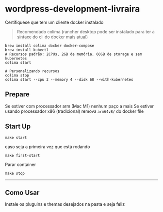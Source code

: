 # wordpress-development-livraira

Certifiquese que tem um cliente docker instalado
 > Recomendado colima (rancher desktop pode ser instalado para ter a sintaxe do cli do docker mais atual)
```shell
brew install colima docker docker-compose
brew install kubectl
# Recursos padrão: 2CPUs, 2GB de memória, 60GB de storage e sem kubernetes
colima start

# Personalizando recursos
colima stop
colima start --cpu 2 --memory 4 --disk 60 --with-kubernetes
```

## Prepare
Se estiver com processador arm (Mac M1) nenhum paço a mais
Se estiver usando processador x86 (tradicional) remova `arm64v8/` do docker file

## Start Up
```shel
make start
```
caso seja a primeira vez que está rodando
```shell
make first-start
```

Parar container
```shell
make stop
```

---

## Como Usar
Instale os pluguins e themas desejados na pasta e seja feliz
